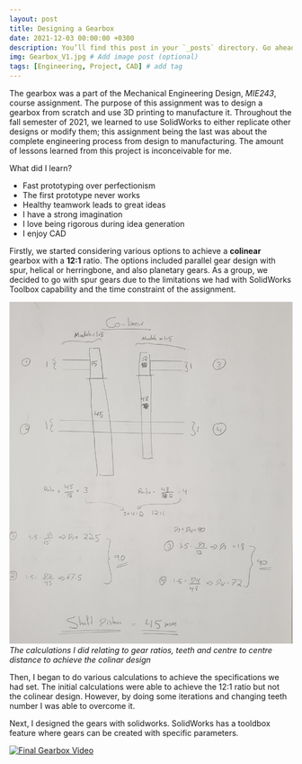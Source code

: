 ```yaml
---
layout: post
title: Designing a Gearbox
date: 2021-12-03 00:00:00 +0300
description: You’ll find this post in your `_posts` directory. Go ahead and edit it and re-build the site to see your changes. # Add post description (optional)
img: Gearbox_V1.jpg # Add image post (optional)
tags: [Engineering, Project, CAD] # add tag
---
```

The gearbox was a part of the Mechanical Engineering Design, *MIE243*, course assignment. The purpose of this assignment was to design a gearbox from scratch and use 3D printing to manufacture it. Throughout the fall semester of 2021, we learned to use SolidWorks to either replicate other designs or modify them; this assignment being the last was about the complete engineering process from design to manufacturing. The amount of lessons learned from this project is inconceivable for me. 

What did I learn?
- Fast prototyping over perfectionism
- The first prototype never works
- Healthy teamwork leads to great ideas
- I have a strong imagination 
- I love being rigorous during idea generation
- I enjoy CAD 

Firstly, we started considering various options to achieve a **colinear** gearbox with a **12:1** ratio. The options included parallel gear design with spur, helical or herringbone, and also planetary gears. As a group, we decided to go with spur gears due to the limitations we had with SolidWorks Toolbox capability and the time constraint of the assignment. 

![](/assets/img/Gearbox_Calc.jpg)
*The calculations I did relating to gear ratios, teeth and centre to centre distance to achieve the colinar design*

Then, I began to do various calculations to achieve the specifications we had set. The initial calculations were able to achieve the 12:1 ratio but not the colinear design. However, by doing some iterations and changing teeth number I was able to overcome it. 

Next, I designed the gears with solidworks. SolidWorks has a tooldbox feature where gears can be created with specific parameters. 

[![Final Gearbox Video](http://img.youtube.com/vi/C8lsUloqn5k/0.jpg)](http://www.youtube.com/watch?v=C8lsUloqn5k)


